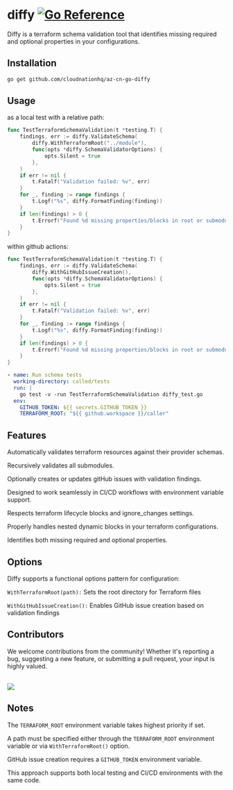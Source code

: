 # diffy [![Go Reference](https://pkg.go.dev/badge/github.com/cloudnationhq/az-cn-go-diffy.svg)](https://pkg.go.dev/github.com/cloudnation/az-cn-go-diffy)

Diffy is a terraform schema validation tool that identifies missing required and optional properties in your configurations.

## Installation

```zsh
go get github.com/cloudnationhq/az-cn-go-diffy
```

## Usage

as a local test with a relative path:

```go
func TestTerraformSchemaValidation(t *testing.T) {
	findings, err := diffy.ValidateSchema(
		diffy.WithTerraformRoot("../module"),
		func(opts *diffy.SchemaValidatorOptions) {
			opts.Silent = true
		},
	)
	if err != nil {
		t.Fatalf("Validation failed: %v", err)
	}
	for _, finding := range findings {
		t.Logf("%s", diffy.FormatFinding(finding))
	}
	if len(findings) > 0 {
		t.Errorf("Found %d missing properties/blocks in root or submodules. See logs above.", len(findings))
	}
}
```

within github actions:

```go
func TestTerraformSchemaValidation(t *testing.T) {
	findings, err := diffy.ValidateSchema(
		diffy.WithGitHubIssueCreation(),
		func(opts *diffy.SchemaValidatorOptions) {
			opts.Silent = true
		},
	)
	if err != nil {
		t.Fatalf("Validation failed: %v", err)
	}
	for _, finding := range findings {
		t.Logf("%s", diffy.FormatFinding(finding))
	}
	if len(findings) > 0 {
		t.Errorf("Found %d missing properties/blocks in root or submodules. See logs above.", len(findings))
	}
}
```

```yaml
- name: Run schema tests
  working-directory: called/tests
  run: |
    go test -v -run TestTerraformSchemaValidation diffy_test.go
  env:
    GITHUB_TOKEN: ${{ secrets.GITHUB_TOKEN }}
    TERRAFORM_ROOT: "${{ github.workspace }}/caller"
```

## Features

Automatically validates terraform resources against their provider schemas.

Recursively validates all submodules.

Optionally creates or updates gitHub issues with validation findings.

Designed to work seamlessly in CI/CD workflows with environment variable support.

Respects terraform lifecycle blocks and ignore_changes settings.

Properly handles nested dynamic blocks in your terraform configurations.

Identifies both missing required and optional properties.

## Options

Diffy supports a functional options pattern for configuration:

`WithTerraformRoot(path):` Sets the root directory for Terraform files

`WithGitHubIssueCreation():` Enables GitHub issue creation based on validation findings

## Contributors

We welcome contributions from the community! Whether it's reporting a bug, suggesting a new feature, or submitting a pull request, your input is highly valued. <br><br>

<a href="https://github.com/cloudnationhq/az-cn-go-diffy/graphs/contributors">
  <img src="https://contrib.rocks/image?repo=cloudnationhq/az-cn-go-diffy" />
</a>

## Notes

The `TERRAFORM_ROOT` environment variable takes highest priority if set.

A path must be specified either through the `TERRAFORM_ROOT` environment variable or via `WithTerraformRoot()` option.

GitHub issue creation requires a `GITHUB_TOKEN` environment variable.

This approach supports both local testing and CI/CD environments with the same code.
